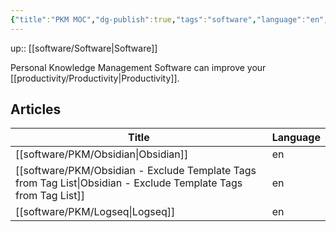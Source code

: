 ```yaml
---
{"title":"PKM MOC","dg-publish":true,"tags":"software","language":"en","permalink":"/software/pkm/pkm/","dgPassFrontmatter":true}
---
```


up:: [[software/Software\|Software]]

Personal Knowledge Management Software can improve your [[productivity/Productivity\|Productivity]].


## Articles

| Title                                                                                                              | Language |
| ------------------------------------------------------------------------------------------------------------------ | -------- |
| [[software/PKM/Obsidian\|Obsidian]]                                                                             | en       |
| [[software/PKM/Obsidian - Exclude Template Tags from Tag List\|Obsidian - Exclude Template Tags from Tag List]] | en       |
| [[software/PKM/Logseq\|Logseq]]                                                                                 | en       |

